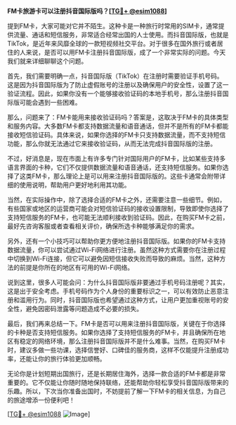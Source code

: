 **FM卡旅游卡可以注册抖音国际版吗？[[TG💪+ @esim1088](https://t.me/s/esim1088)]**

提到FM卡，大家可能对它并不陌生。这种卡是一种旅行时常用的SIM卡，通常提供流量、通话和短信服务，非常适合经常出国的人士使用。而抖音国际版，也就是TikTok，是近年来风靡全球的一款短视频社交平台。对于很多在国外旅行或者居住的人来说，是否可以用FM卡注册抖音国际版，成了一个非常实际的问题。今天我们就来详细聊聊这个问题。

首先，我们需要明确一点，抖音国际版（TikTok）在注册时需要验证手机号码。这是因为抖音国际版为了防止虚假账号的注册以及确保用户的安全性，设置了这一验证流程。因此，如果你没有一个能够接收验证码的本地手机号，那么注册抖音国际版可能会遇到一些困难。

那么，问题来了：FM卡能用来接收验证码吗？答案是，这取决于FM卡的具体类型和服务内容。大多数FM卡都支持数据流量和语音通话，但并不是所有的FM卡都能接收短信验证码。具体来说，如果你选择的FM卡只支持数据流量，而不支持短信功能，那么你就无法通过它来接收验证码，从而无法完成抖音国际版的注册。

不过，好消息是，现在市面上有许多专门针对国际用户的FM卡，比如某些支持多语言界面的卡种，它们不仅提供数据流量和语音通话，还支持短信服务。如果你选择了这类FM卡，那么理论上是可以用来注册抖音国际版的。这些卡通常会附带详细的使用说明，帮助用户更好地利用其功能。

当然，在实际操作中，除了选择合适的FM卡之外，还需要注意一些细节。例如，有些国家或地区的运营商可能会对短信验证码的接收设置限制，导致即使你选择了支持短信服务的FM卡，也可能无法顺利接收到验证码。因此，在购买FM卡之前，最好先咨询客服或者查看相关评价，确保所选卡种能够满足你的需求。

另外，还有一个小技巧可以帮助你更方便地注册抖音国际版。如果你的FM卡支持数据流量，你可以尝试通过Wi-Fi网络进行注册。虽然这种方式需要你在注册过程中切换到Wi-Fi连接，但它可以避免因短信接收失败而导致的麻烦。当然，这种方法的前提是你所在的地区有可用的Wi-Fi网络。

说到这里，很多人可能会问：为什么抖音国际版非要通过手机号码注册呢？其实，这是出于安全考虑。手机号码作为个人身份的重要标识之一，可以有效防止恶意注册和滥用行为。同时，抖音国际版也希望通过这种方式，让用户更加重视账号的安全性，避免因密码泄露等问题造成不必要的损失。

最后，我们再来总结一下。FM卡是否可以用来注册抖音国际版，关键在于你选择的卡种是否支持短信服务。如果你选择了支持短信服务的FM卡，并且确保所在地区有稳定的网络环境，那么注册抖音国际版并不是什么难事。当然，在购买FM卡时，建议多做一些功课，选择信誉好、口碑佳的服务商，这样不仅能提升注册成功率，还能让你的旅行体验更加顺畅。

无论你是计划短期出国旅行，还是长期居住海外，选择一款合适的FM卡都是非常重要的。它不仅能让你随时随地保持联络，还能帮助你轻松享受抖音国际版带来的乐趣。所以，下次当你准备出国时，不妨提前了解一下FM卡的相关信息，为自己的旅途增添一份便利吧！

[[TG💪+ @esim1088](https://t.me/s/esim1088) ![Image](https://i.postimg.cc/4NQfJmqS/Snipaste-2025-05-13-00-14-12.png)]